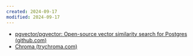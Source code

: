 ```yaml
---
created: 2024-09-17
modified: 2024-09-17
---
```

+ [pgvector/pgvector: Open-source vector similarity search for Postgres (github.com)](https://github.com/pgvector/pgvector)
+ [Chroma (trychroma.com)](https://www.trychroma.com/)

